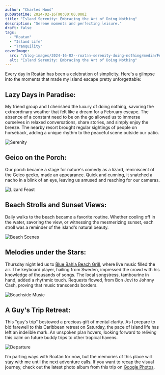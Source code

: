 ```yaml
---
author: "Charles Hood"
pubDatetime: 2024-02-16T00:00:00.000Z
title: "Island Serenity: Embracing the Art of Doing Nothing"
description: "Serene moments and perfecting leisure."
draft: false
tags:
  - "Roatan"
  - "Island Life"
  - "Tranquility"
coverImage:
  src: "/blog-images/2024-16-02--roatan-serenity-doing-nothing/media/FullSizeRender.jpeg"
  alt: "Island Serenity: Embracing the Art of Doing Nothing"
---
```



Every day in Roatán has been a celebration of simplicity. Here's a glimpse into the moments that made my island escape pretty unforgettable:

## Lazy Days in Paradise:

My friend group and I cherished the luxury of doing nothing, savoring the extraordinary weather that felt like a dream for a February escape. The absence of a constant need to be on the go allowed us to immerse ourselves in relaxed conversations, share stories, and simply enjoy the breeze. The nearby resort brought regular sightings of people on horseback, adding a unique rhythm to the peaceful scene outside our patio.

![Serenity](/blog-images/2024-16-02--roatan-serenity-doing-nothing/media/Horses.jpg)

## Geico on the Porch:

Our porch became a stage for nature's comedy as a lizard, reminiscent of the Geico gecko, made an appearance. Quick and cunning, it snatched a nacho in a blink of an eye, leaving us amused and reaching for our cameras.

![Lizard Feast](/blog-images/2024-16-02--roatan-serenity-doing-nothing/media/Gecko.jpg)

## Beach Strolls and Sunset Views:

Daily walks to the beach became a favorite routine. Whether cooling off in the water, savoring the view, or witnessing the mesmerizing sunset, each stroll was a reminder of the island's natural beauty.

![Beach Scenes](/blog-images/2024-16-02--roatan-serenity-doing-nothing/media/Beachstroll.jpg)

## Melodies under the Stars:

Thursday night led us to [Blue Bahia Beach Grill](https://beachgrillroatan.com/), where live music filled the air. The keyboard player, hailing from Sweden, impressed the crowd with his knowledge of thousands of songs. The local songstress, tambourine in hand, added a rhythmic touch. Requests flowed, from Bon Jovi to Johnny Cash, proving that music transcends borders.

![Beachside Music](/blog-images/2024-16-02--roatan-serenity-doing-nothing/media/Music.jpg)

## A Guy's Trip Retreat:

This "guy's trip" bestowed a precious gift of mental clarity. As I prepare to bid farewell to this Caribbean retreat on Saturday, the pace of island life has left an indelible mark. An unspoken plan hovers, looking forward to reliving this calm on future buddy trips to other tropical havens.

![Departure](/blog-images/2024-16-02--roatan-serenity-doing-nothing/media/Guytrip.JPG)

I’m parting ways with Roatán for now, but the memories of this place will stay with me until the next adventure calls. If you want to recap the visual journey, check out the latest photo album from this trip on [Google Photos](https://photos.app.goo.gl/97bDJTrjULr3H3yK8).
